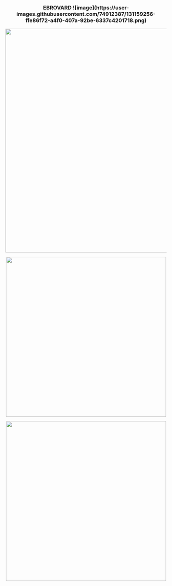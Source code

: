 <h3 align="center">EBROVARD ![image](https://user-images.githubusercontent.com/74912387/131159256-ffe86f72-a4f0-407a-92be-6337c4201718.png)
</h3>
  <p align="center">
    <img src="http://badge42.herokuapp.com/api/stats/ebrovard?privacyEmail=true" width="700" />
  </p>
  
  <p align="center">
    <img src="https://github-readme-stats.vercel.app/api?username=edoardo2721&count_private=true&show_icons=true&hide=issues&hide_border=true&theme=jolly""https://github.com/edoardo2721?tab=repositories" width="500" />
  </p>

  <p align="center">
    <img src="https://github-readme-stats.vercel.app/api/top-langs/?username=edoardo2721&layout=compact&hide_border=true&theme=jolly""https://github.com/edoardo2721?tab=repositories" width="500" />
  </p>

<!--
**edoardo2721/edoardo2721** is a ✨ _special_ ✨ repository because its `README.md` (this file) appears on your GitHub profile.

Here are some ideas to get you started:

- 🔭 I’m currently working on ...
- 🌱 I’m currently learning ...
- 👯 I’m looking to collaborate on ...
- 🤔 I’m looking for help with ...
- 💬 Ask me about ...
- 📫 How to reach me: ...
- 😄 Pronouns: ...
- ⚡ Fun fact: ...
-->
